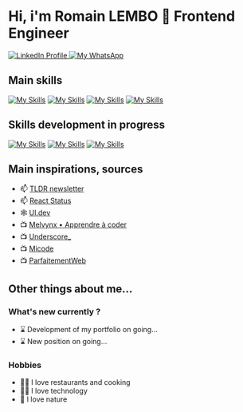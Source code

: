 # Hi, i'm Romain LEMBO 👋 Frontend Engineer 

<div id="badges">
  <a href="https://www.linkedin.com/in/romainlembo">
    <img src="https://img.shields.io/badge/LinkedIn-blue?style=for-the-badge&logo=linkedin&logoColor=white" alt="LinkedIn Profile"/>
  </a>
  <a href="https://api.whatsapp.com/send?phone=+33645262075&text=urlencodedtext">
    <img src="https://img.shields.io/badge/WhatsApp-25D366?style=for-the-badge&logo=whatsapp&logoColor=white" alt="My WhatsApp" />
  </a>
</div>

## Main skills
[![My Skills](https://skills.thijs.gg/icons?i=react&theme=light)](https://skills.thijs.gg "React 18")
[![My Skills](https://skills.thijs.gg/icons?i=nodejs&theme=light)](https://skills.thijs.gg "Node 18")
[![My Skills](https://skills.thijs.gg/icons?i=ts&theme=light)](https://skills.thijs.gg "TypeScript 5") 
[![My Skills](https://skills.thijs.gg/icons?i=aws&theme=light)](https://skills.thijs.gg "AWS")

## Skills development in progress
[![My Skills](https://skills.thijs.gg/icons?i=nextjs&theme=light)](https://skills.thijs.gg "Next 13")
[![My Skills](https://skills.thijs.gg/icons?i=tailwind&theme=light)](https://skills.thijs.gg "Tailwind 3")
[![My Skills](https://skills.thijs.gg/icons?i=figma&theme=light)](https://skills.thijs.gg "Figma")

## Main inspirations, sources
- 📫 [TLDR newsletter](https://tldr.tech/)
- 📫 [React Status](https://react.statuscode.com/)
- 🕸️ [UI.dev](https://ui.dev/)
- 📺 [Melvynx • Apprendre à coder](https://www.youtube.com/@melvynxdev)
- 📺 [Underscore_](https://www.youtube.com/@Underscore_)
- 📺 [Micode](https://www.youtube.com/@Micode)
- 📺 [ParfaitementWeb](https://www.youtube.com/@ParfaitementWeb)

## Other things about me...

### What's new currently ?
- ⌛ Development of my portfolio on going...
- ⌛ New position on going...

### Hobbies
- 🧑‍🍳 I love restaurants and cooking
- 👨‍💻 I love technology
- 🌿 I love nature
<!--
**rlembo06/rlembo06** is a ✨ _special_ ✨ repository because its `README.md` (this file) appears on your GitHub profile.

Here are some ideas to get you started:

- 🔭 I’m currently working on ...
- 🌱 I’m currently learning ...
- 👯 I’m looking to collaborate on ...
- 🤔 I’m looking for help with ...
- 💬 Ask me about ...
- 📫 How to reach me: ...
- 😄 Pronouns: ...
- ⚡ Fun fact: ...
-->

